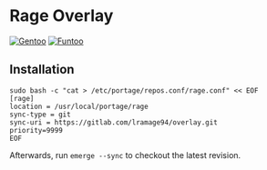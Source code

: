 # Rage <OxR463> Overlay

[![Gentoo][gentoo-badge]][gentoo-url]
[![Funtoo][funtoo-badge]][funtoo-url]

## Installation

    sudo bash -c "cat > /etc/portage/repos.conf/rage.conf" << EOF
    [rage]
    location = /usr/local/portage/rage
    sync-type = git
    sync-uri = https://gitlab.com/lramage94/overlay.git
    priority=9999
    EOF

Afterwards, run `emerge --sync` to checkout the latest revision.

[funtoo-url]: https://www.funtoo.org
[funtoo-badge]: https://www.funtoo.org/images/2/2b/Funtoo-badge.png
[gentoo-url]: https://www.gentoo.org
[gentoo-badge]: https://www.gentoo.org/assets/img/badges/gentoo-badge2.png